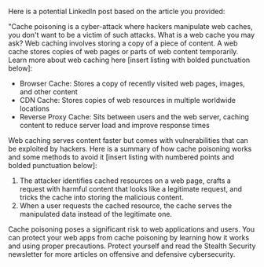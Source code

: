  Here is a potential LinkedIn post based on the article you provided: 

"Cache poisoning is a cyber-attack where hackers manipulate web caches, you don't want to be a victim of such attacks. What is a web cache you may ask? Web caching involves storing a copy of a piece of content. A web cache stores copies of web pages or parts of web content temporarily. Learn more about web caching here [insert listing with bolded punctuation below]: 

- Browser Cache: Stores a copy of recently visited web pages, images, and other content
- CDN Cache: Stores copies of web resources in multiple worldwide locations 
- Reverse Proxy Cache: Sits between users and the web server, caching content to reduce server load and improve response times 

Web caching serves content faster but comes with vulnerabilities that can be exploited by hackers. Here is a summary of how cache poisoning works and some methods to avoid it [insert listing with numbered points and bolded punctuation below]: 

1. The attacker identifies cached resources on a web page, crafts a request with harmful content that looks like a legitimate request, and tricks the cache into storing the malicious content. 
2. When a user requests the cached resource, the cache serves the manipulated data instead of the legitimate one. 

Cache poisoning poses a significant risk to web applications and users. You can protect your web apps from cache poisoning by learning how it works and using proper precautions. Protect yourself and read the Stealth Security newsletter for more articles on offensive and defensive cybersecurity. 